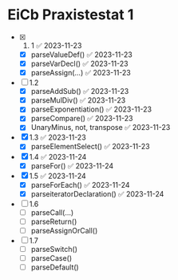 # EiCb Praxistestat 1
- [x] 1. 1 ✅ 2023-11-23
  - [x] parseValueDef() ✅ 2023-11-23
  - [x] parseVarDecl() ✅ 2023-11-23
  - [x] parseAssign(...) ✅ 2023-11-23
- [ ] 1.2
  - [x] parseAddSub() ✅ 2023-11-23
  - [x] parseMulDiv() ✅ 2023-11-23
  - [x] parseExponentiation() ✅ 2023-11-23
  - [x] parseCompare() ✅ 2023-11-23
  - [x] UnaryMinus, not, transpose ✅ 2023-11-23
- [x] 1.3 ✅ 2023-11-23
  - [x] parseElementSelect() ✅ 2023-11-23
- [x] 1.4 ✅ 2023-11-24
  - [x] parseFor() ✅ 2023-11-24
- [x] 1.5 ✅ 2023-11-24
  - [x] parseForEach() ✅ 2023-11-24
  - [x] parseiteratorDeclaration() ✅ 2023-11-24
- [ ] 1.6
  - [ ] parseCall(...)
  - [ ] parseReturn()
  - [ ] parseAssignOrCall()
- [ ] 1.7
  - [ ] parseSwitch()
  - [ ] parseCase()
  - [ ] parseDefault()

